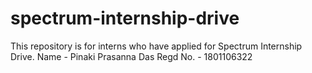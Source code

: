 # spectrum-internship-drive
This repository is for interns who have applied for Spectrum Internship Drive.
Name - Pinaki Prasanna Das
Regd No. - 1801106322
